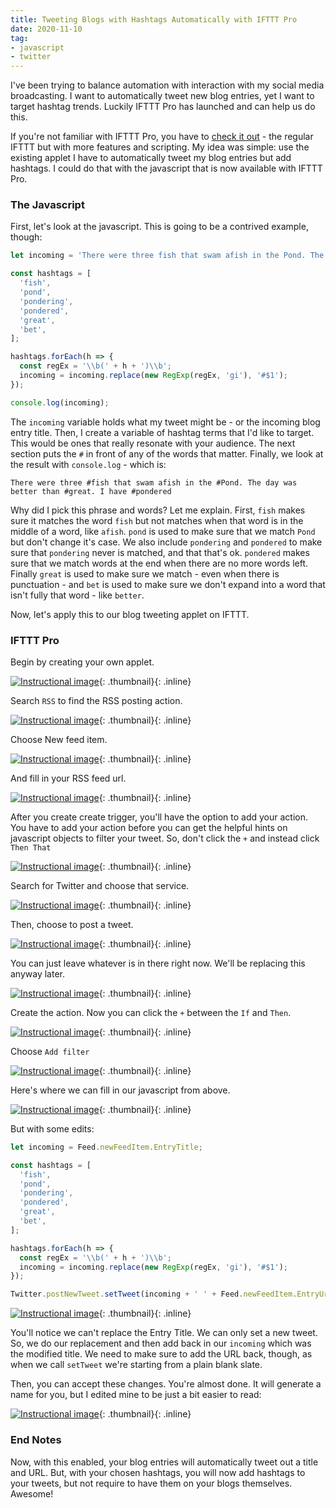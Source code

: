 ```yaml
---
title: Tweeting Blogs with Hashtags Automatically with IFTTT Pro
date: 2020-11-10
tag:
- javascript
- twitter
---
```

I've been trying to balance automation with interaction with my social media broadcasting. I want to automatically tweet new blog entries, yet I want to target hashtag trends. Luckily IFTTT Pro has launched and can help us do this.

<!--more-->

If you're not familiar with IFTTT Pro, you have to [check it out](https://ifttt.com/pro) - the regular IFTTT but with more features and scripting.  My idea was simple: use the existing applet I have to automatically tweet my blog entries but add hashtags. I could do that with the javascript that is now available with IFTTT Pro.

### The Javascript

First, let's look at the javascript.  This is going to be a contrived example, though:

```javascript
let incoming = 'There were three fish that swam afish in the Pond. The day was better than great. I have pondered';

const hashtags = [
  'fish',
  'pond',
  'pondering',
  'pondered',
  'great',
  'bet',
];

hashtags.forEach(h => {
  const regEx = '\\b(' + h + ')\\b';
  incoming = incoming.replace(new RegExp(regEx, 'gi'), '#$1');
});

console.log(incoming);
```

The `incoming` variable holds what my tweet might be - or the incoming blog entry title.  Then, I create a variable of hashtag terms that I'd like to target.  This would be ones that really resonate with your audience.  The next section puts the `#` in front of any of the words that matter.  Finally, we look at the result with `console.log` - which is: 

```
There were three #fish that swam afish in the #Pond. The day was better than #great. I have #pondered
```

Why did I pick this phrase and words? Let me explain.  First, `fish` makes sure it matches the word `fish` but not  matches when that word is in the middle of a word, like `afish`.  `pond` is used to make sure that we match `Pond` but don't change it's case.  We also include `pondering` and `pondered` to make sure that `pondering` never is matched, and that that's ok.  `pondered` makes sure that we match words at the end when there are no more words left.  Finally `great` is used to make sure we match - even when there is punctuation - and `bet` is used to make sure we don't expand into a word that isn't fully that word - like `better`.

Now, let's apply this to our blog tweeting applet on IFTTT.

### IFTTT Pro

Begin by creating your own applet.

[![Instructional image](/uploads/2020/ifttt-hashtag-tweet-1.png)](/uploads/2020/ifttt-hashtag-tweet-1.png){: .thumbnail}{: .inline}

Search `RSS` to find the RSS posting action.

[![Instructional image](/uploads/2020/ifttt-hashtag-tweet-2.png)](/uploads/2020/ifttt-hashtag-tweet-2.png){: .thumbnail}{: .inline}

Choose New feed item.

[![Instructional image](/uploads/2020/ifttt-hashtag-tweet-3.png)](/uploads/2020/ifttt-hashtag-tweet-3.png){: .thumbnail}{: .inline}

And fill in your RSS feed url.

[![Instructional image](/uploads/2020/ifttt-hashtag-tweet-4.png)](/uploads/2020/ifttt-hashtag-tweet-4.png){: .thumbnail}{: .inline}

After you create create trigger, you'll have the option to add your action. You have to add your action before you can get the helpful hints on javascript objects to filter your tweet. So, don't click the `+` and instead click `Then That`

[![Instructional image](/uploads/2020/ifttt-hashtag-tweet-5.png)](/uploads/2020/ifttt-hashtag-tweet-5.png){: .thumbnail}{: .inline}

Search for Twitter and choose that service.

[![Instructional image](/uploads/2020/ifttt-hashtag-tweet-6.png)](/uploads/2020/ifttt-hashtag-tweet-6.png){: .thumbnail}{: .inline}

Then, choose to post a tweet.

[![Instructional image](/uploads/2020/ifttt-hashtag-tweet-7.png)](/uploads/2020/ifttt-hashtag-tweet-7.png){: .thumbnail}{: .inline}

You can just leave whatever is in there right now.  We'll be replacing this anyway later.

[![Instructional image](/uploads/2020/ifttt-hashtag-tweet-8.png)](/uploads/2020/ifttt-hashtag-tweet-8.png){: .thumbnail}{: .inline}

Create the action. Now you can click the `+` between the `If` and `Then`.

[![Instructional image](/uploads/2020/ifttt-hashtag-tweet-9.png)](/uploads/2020/ifttt-hashtag-tweet-9.png){: .thumbnail}{: .inline}

Choose `Add filter`

[![Instructional image](/uploads/2020/ifttt-hashtag-tweet-10.png)](/uploads/2020/ifttt-hashtag-tweet-10.png){: .thumbnail}{: .inline}

Here's where we can fill in our javascript from above.

[![Instructional image](/uploads/2020/ifttt-hashtag-tweet-11.png)](/uploads/2020/ifttt-hashtag-tweet-11.png){: .thumbnail}{: .inline}

But with some edits:

```javascript
let incoming = Feed.newFeedItem.EntryTitle;

const hashtags = [
  'fish',
  'pond',
  'pondering',
  'pondered',
  'great',
  'bet',
];

hashtags.forEach(h => {
  const regEx = '\\b(' + h + ')\\b';
  incoming = incoming.replace(new RegExp(regEx, 'gi'), '#$1');
});

Twitter.postNewTweet.setTweet(incoming + ' ' + Feed.newFeedItem.EntryUrl);
```

[![Instructional image](/uploads/2020/ifttt-hashtag-tweet-12.png)](/uploads/2020/ifttt-hashtag-tweet-12.png){: .thumbnail}{: .inline}

You'll notice we can't replace the Entry Title. We can only set a new tweet. So, we do our replacement and then add back in our `incoming` which was the modified title.  We need to make sure to add the URL back, though, as when we call `setTweet` we're starting from a plain blank slate.

Then, you can accept these changes. You're almost done. It will generate a name for you, but I edited mine to be just a bit easier to read:

[![Instructional image](/uploads/2020/ifttt-hashtag-tweet-13.png)](/uploads/2020/ifttt-hashtag-tweet-13.png){: .thumbnail}{: .inline}

### End Notes

Now, with this enabled, your blog entries will automatically tweet out a title and URL. But, with your chosen hashtags, you will now add hashtags to your tweets, but not require to have them on your blogs themselves. Awesome!